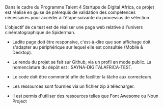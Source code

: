 Dans le cadre du Programme Talent 4 Startups de Digital Africa, ce projet est
réalisé en guise de prérequis de validation des compétences nécessaires pour
accéder à l'étape suivante du processus de sélection.

L'objectif de ce test est de réaliser une page web relative à l'univers
cinématographique de Spiderman.

- Ladite page doit être responsive, c'est-à-dire que son affichage doit
  s'adapter au périphérique sur lequel elle est consultée (Mobile & Desktop).

- Le rendu du projet se fait sur Github, via un profil en mode public.
  La nomenclature du dépôt est : SAYNA-DIGITALAFRICA-TEST.

- Le code doit être commenté afin de faciliter la tâche aux correcteurs.

- Les ressources sont fournies via un fichier zip à télécharger.

- Il est permis d'utiliser des ressources telles que Font Awesome ou Noun
    Project
